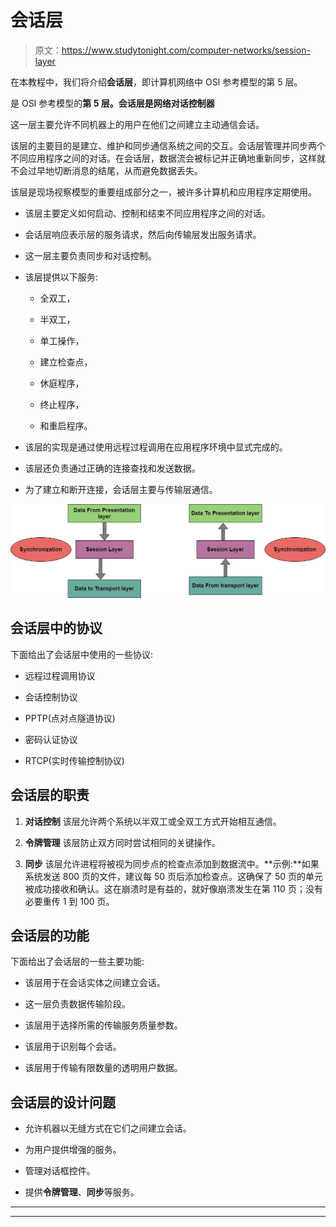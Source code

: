 # 会话层

> 原文：<https://www.studytonight.com/computer-networks/session-layer>

在本教程中，我们将介绍**会话层**，即计算机网络中 OSI 参考模型的第 5 层。

是 OSI 参考模型的**第 5 层。会话层是网络对话控制器**

这一层主要允许不同机器上的用户在他们之间建立主动通信会话。

该层的主要目的是建立、维护和同步通信系统之间的交互。会话层管理并同步两个不同应用程序之间的对话。在会话层，数据流会被标记并正确地重新同步，这样就不会过早地切断消息的结尾，从而避免数据丢失。

该层是现场视察模型的重要组成部分之一，被许多计算机和应用程序定期使用。

*   该层主要定义如何启动、控制和结束不同应用程序之间的对话。

*   会话层响应表示层的服务请求，然后向传输层发出服务请求。

*   这一层主要负责同步和对话控制。

*   该层提供以下服务:

    *   全双工，

    *   半双工，

    *   单工操作，

    *   建立检查点，

    *   休庭程序，

    *   终止程序，

    *   和重启程序。

*   该层的实现是通过使用远程过程调用在应用程序环境中显式完成的。

*   该层还负责通过正确的连接查找和发送数据。

*   为了建立和断开连接，会话层主要与传输层通信。

![](img/658a365fa4df632de00270682f128169.png)

## 会话层中的协议

下面给出了会话层中使用的一些协议:

*   远程过程调用协议

*   会话控制协议

*   PPTP(点对点隧道协议)

*   密码认证协议

*   RTCP(实时传输控制协议)

## 会话层的职责

1.  **对话控制**
    该层允许两个系统以半双工或全双工方式开始相互通信。

2.  **令牌管理**
    该层防止双方同时尝试相同的关键操作。

3.  **同步**
    该层允许进程将被视为同步点的检查点添加到数据流中。**示例:**如果系统发送 800 页的文件，建议每 50 页后添加检查点。这确保了 50 页的单元被成功接收和确认。这在崩溃时是有益的，就好像崩溃发生在第 110 页；没有必要重传 1 到 100 页。

## 会话层的功能

下面给出了会话层的一些主要功能:

*   该层用于在会话实体之间建立会话。

*   这一层负责数据传输阶段。

*   该层用于选择所需的传输服务质量参数。

*   该层用于识别每个会话。

*   该层用于传输有限数量的透明用户数据。

## 会话层的设计问题

*   允许机器以无缝方式在它们之间建立会话。

*   为用户提供增强的服务。

*   管理对话框控件。

*   提供**令牌管理**、**同步**等服务。



* * *

* * *